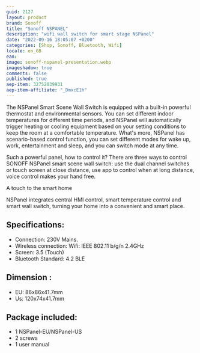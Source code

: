 ```yaml
---
guid: 2127
layout: product
brand: Sonoff
title: "Sonoff NSPANEL"
description: "wifi wall switch for smart stage NSPanel"
date: "2022-09-16 18:05:07 +0200"
categories: [Shop, Sonoff, Bluetooth, Wifi]
locale: en_GB
ean:
image: sonoff-nspanel-presentation.webp
imageshadow: true
comments: false
published: true
aep-item: 32752039931
aep-item-affiliate: "_DmxcE1h"
---
```


The NSPanel Smart Scene Wall Switch is equipped with a built-in powerful thermostat and environmental sensors. You can set different indoor temperatures for different time periods, and NSPanel will automatically trigger heating or cooling equipment based on your setting conditions to keep the room at a comfortable temperature. What's more, NSPanel has scenario-based control function, you can set different modes for wake up, work, entertainment and sleep, and you can switch mode at any time.

Such a powerful panel, how to control it? There are three ways to control SONOFF NSPanel smart scene wall switch: use the dual channel switches or touch screen at close distance, use app to control when at long distance, voice control makes your hand free.

A touch to the smart home

NSPanel integrates central HMI control, smart temperature control and smart wall switch, turning your home into a convenient and smart place.

## Specifications:
- Connection: 230V Mains.
- Wireless connection: Wifi: IEEE 802.11 b/g/n 2.4GHz
- Screen: 3.5 (Touch)
- Bluetooth Standard: 4.2 BLE

## Dimension :
- EU: 86x86x41.7mm
- Us: 120x74x41.7mm

## Package included:
- 1 NSPanel-EU/NSPanel-US
- 2 screws
- 1 user manual
